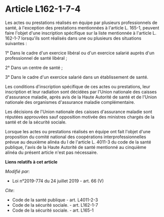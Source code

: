 # Article L162-1-7-4

Les actes ou prestations réalisés en équipe par plusieurs professionnels de santé, à l'exception des prestations mentionnées
à l'article L. 165-1, peuvent faire l'objet d'une inscription spécifique sur la liste mentionnée à l'article L. 162-1-7
lorsqu'ils sont réalisés dans une ou plusieurs des situations suivantes :

1° Dans le cadre d'un exercice libéral ou d'un exercice salarié auprès d'un professionnel de santé libéral ;

2° Dans un centre de santé ;

3° Dans le cadre d'un exercice salarié dans un établissement de santé.

Les conditions d'inscription spécifique de ces actes ou prestations, leur inscription et leur radiation sont décidées par
l'Union nationale des caisses d'assurance maladie, après avis de la Haute Autorité de santé et de l'Union nationale des
organismes d'assurance maladie complémentaire.

Les décisions de l'Union nationale des caisses d'assurance maladie sont réputées approuvées sauf opposition motivée des
ministres chargés de la santé et de la sécurité sociale.

Lorsque les actes ou prestations réalisés en équipe ont fait l'objet d'une proposition du comité national des coopérations
interprofessionnelles prévue au deuxième alinéa du I de l'article L. 4011-3 du code de la santé publique, l'avis de la Haute
Autorité de santé mentionné au cinquième alinéa du présent article n'est pas nécessaire.

**Liens relatifs à cet article**

_Modifié par_:

  - Loi n°2019-774 du 24 juillet 2019 - art. 66 (V)

_Cite_:

  - Code de la santé publique - art. L4011-2-3
  - Code de la sécurité sociale. - art. L162-1-7
  - Code de la sécurité sociale. - art. L165-1
